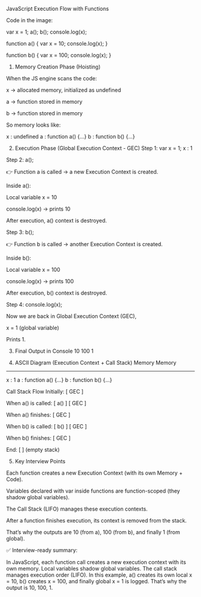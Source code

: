 JavaScript Execution Flow with Functions

Code in the image:

var x = 1;
a();
b();
console.log(x);

function a() {
  var x = 10;
  console.log(x);
}

function b() {
  var x = 100;
  console.log(x);
}

1. Memory Creation Phase (Hoisting)

When the JS engine scans the code:

x → allocated memory, initialized as undefined

a → function stored in memory

b → function stored in memory

So memory looks like:

x : undefined
a : function a() {...}
b : function b() {...}

2. Execution Phase (Global Execution Context - GEC)
Step 1: var x = 1;
x : 1

Step 2: a();

👉 Function a is called → a new Execution Context is created.

Inside a():

Local variable x = 10

console.log(x) → prints 10

After execution, a() context is destroyed.

Step 3: b();

👉 Function b is called → another Execution Context is created.

Inside b():

Local variable x = 100

console.log(x) → prints 100

After execution, b() context is destroyed.

Step 4: console.log(x);

Now we are back in Global Execution Context (GEC),

x = 1 (global variable)

Prints 1.

3. Final Output in Console
10
100
1

4. ASCII Diagram (Execution Context + Call Stack)
Memory
Memory
-------------------------
x : 1
a : function a() {...}
b : function b() {...}

Call Stack Flow
Initially:
[ GEC ]

When a() is called:
[ a() ]
[ GEC ]

When a() finishes:
[ GEC ]

When b() is called:
[ b() ]
[ GEC ]

When b() finishes:
[ GEC ]

End:
[ ]   (empty stack)

5. Key Interview Points

Each function creates a new Execution Context (with its own Memory + Code).

Variables declared with var inside functions are function-scoped (they shadow global variables).

The Call Stack (LIFO) manages these execution contexts.

After a function finishes execution, its context is removed from the stack.

That’s why the outputs are 10 (from a), 100 (from b), and finally 1 (from global).

✅ Interview-ready summary:

In JavaScript, each function call creates a new execution context with its own memory. Local variables shadow global variables. The call stack manages execution order (LIFO). In this example, a() creates its own local x = 10, b() creates x = 100, and finally global x = 1 is logged. That’s why the output is 10, 100, 1.